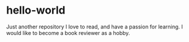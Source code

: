 # hello-world
Just another repository
I love to read, and have a passion for learning.
I would like to become a book reviewer as a hobby.
